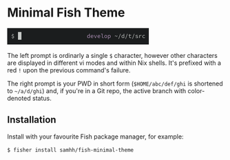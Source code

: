 # Minimal Fish Theme

![screenshot](screenshot.png)

The left prompt is ordinarly a single `$` character, however other characters are displayed in different vi modes and within Nix shells. It's prefixed with a red `!` upon the previous command's failure.

The right prompt is your PWD in short form (`$HOME/abc/def/ghi` is shortened to `~/a/d/ghi`) and, if you're in a Git repo, the active branch with color-denoted status.

## Installation

Install with your favourite Fish package manager, for example:

```console
$ fisher install samhh/fish-minimal-theme
```
